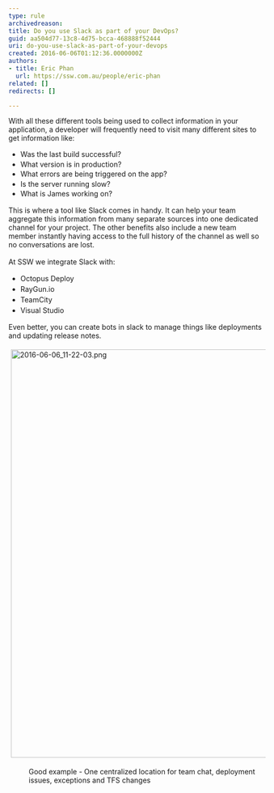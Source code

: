 ```yaml
---
type: rule
archivedreason: 
title: Do you use Slack as part of your DevOps?
guid: aa504d77-13c8-4d75-bcca-468888f52444
uri: do-you-use-slack-as-part-of-your-devops
created: 2016-06-06T01:12:36.0000000Z
authors:
- title: Eric Phan
  url: https://ssw.com.au/people/eric-phan
related: []
redirects: []

---
```



With all these different tools being used to collect information in your application, a developer will frequently need to visit many different sites to get information like&#58;​<div><ul><li><span style="line-height&#58;19.5px;">Was the last build successful?<br></span></li><li><span style="line-height&#58;19.5px;">What version is in production?</span></li><li><span style="line-height&#58;19.5px;">What errors are being triggered on the app?</span></li><li><span style="line-height&#58;19.5px;">Is the server running slow?</span></li><li><span style="line-height&#58;19.5px;">What is James working on?</span></li></ul><div>This is where a tool like Slack comes in handy. It can help your team aggregate this information from many separate sources into one dedicated channel for your project. The other benefits also include a new team member instantly having access to the full history of the channel as well so no conversations are lost.</div></div><div><br></div><div>At SSW we integrate Slack with&#58;</div><div><ul><li><span style="line-height&#58;1.5em;">​​Octopus Deploy</span><br></li><li><span style="line-height&#58;1.5em;">RayGun.io&#160;</span></li><li><span style="line-height&#58;1.5em;">TeamCity</span></li><li><span style="line-height&#58;1.5em;">Visual Studio​​</span></li></ul><div>Even better, you can create bots in slack to manage things like deployments and updating release notes.</div></div><p class="ssw15-rteElement-P"><img src="/SiteAssets/do-you-use-slack-as-part-of-your-devops/2016-06-06_11-22-03.png" alt="2016-06-06_11-22-03.png" style="margin&#58;5px;width&#58;808px;" /><br></p><dd class="ssw15-rteElement-FigureGood">​Good example - One centralized location for team chat, deployment issues, exceptions and TFS changes<br></dd>
<br><excerpt class='endintro'></excerpt><br>



